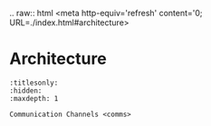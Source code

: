 .. raw:: html
    <head>
        <meta http-equiv='refresh' content='0; URL=./index.html#architecture>
    </head>

# Architecture

```{toctree}
:titlesonly:
:hidden:
:maxdepth: 1

Communication Channels <comms>
```
